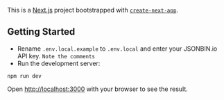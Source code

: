 This is a [Next.js](https://nextjs.org/) project bootstrapped with [`create-next-app`](https://github.com/vercel/next.js/tree/canary/packages/create-next-app).

## Getting Started

- Rename ```.env.local.example``` to ```.env.local``` and enter your JSONBIN.io API key. ```Note the comments```
- Run the development server:

```npm run dev```

Open [http://localhost:3000](http://localhost:3000) with your browser to see the result.
